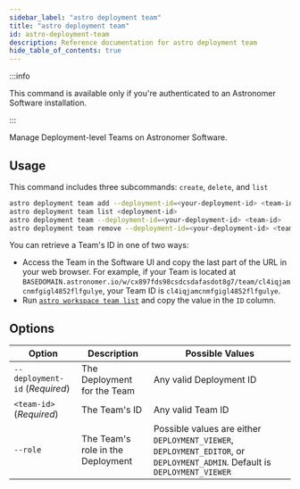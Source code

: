 ```yaml
---
sidebar_label: "astro deployment team"
title: "astro deployment team"
id: astro-deployment-team
description: Reference documentation for astro deployment team
hide_table_of_contents: true
---
```


:::info 

This command is available only if you're authenticated to an Astronomer Software installation. 

:::

Manage Deployment-level Teams on Astronomer Software. 

## Usage

This command includes three subcommands: `create`, `delete`, and `list`

```bash
astro deployment team add --deployment-id=<your-deployment-id> <team-id>
astro deployment team list <deployment-id>
astro deployment team --deployment-id=<your-deployment-id> <team-id> 
astro deployment team remove --deployment-id=<your-deployment-id> <team-id>
```

You can retrieve a Team's ID in one of two ways:

- Access the Team in the Software UI and copy the last part of the URL in your web browser. For example, if your Team is located at `BASEDOMAIN.astronomer.io/w/cx897fds98csdcsdafasdot8g7/team/cl4iqjamcnmfgigl4852flfgulye`, your Team ID is `cl4iqjamcnmfgigl4852flfgulye`.
- Run [`astro workspace team list`](cli/astro-workspace-team.md#astro-workspace-team-list) and copy the value in the `ID` column.

## Options 


| Option              | Description                                                                              | Possible Values                       |
| ------------------- | ---------------------------------------------------------------------------------------- | ------------------------------------- |
| `--deployment-id` (_Required_)    | The Deployment for the Team                    | Any valid Deployment ID |
| `<team-id>` (_Required_)     | The Team's ID             | Any valid Team ID |
| `--role`    | The Team's role in the Deployment | Possible values are either `DEPLOYMENT_VIEWER`, `DEPLOYMENT_EDITOR`, or `DEPLOYMENT_ADMIN`.   Default is `DEPLOYMENT_VIEWER`    |